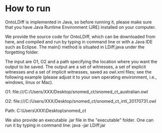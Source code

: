 # How to run
OntoLDiff is implemented in Java, so before running it, please make sure that you have Java Runtime Environment (JRE) installed on your computer.

We provide the source code for OntoLDiff, which can be downloaded from here, and compiled and run by typing in command line or with a Java IDE such as Eclipse. The main() method is situated in LDiff.java under the forgetting folder.

The input are O1, O2 and a path specifying the location where you want the output to be saved. The output are a set of witnesses, a set of explicit witnesses and a set of implicit witnesses, saved as owl.xml files; see the following example (please adjust it to your own operating environment, i.e., windows, linux or Mac).

O1: file:///C:/Users/XXX/Desktop/snomed_ct/snomed_ct_australian.owl

O2: file:///C:/Users/XXX/Desktop/snomed_ct/snomed_ct_intl_20170731.owl

Path: C:\Users\XXX\Desktop\snomed_ct

We also provide an executable .jar file in the "executable" folder. One can run it by typing in command line: java -jar LDiff.jar
